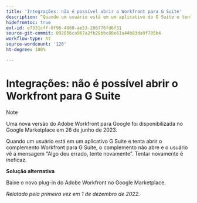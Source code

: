 ```yaml
---
title: 'Integrações: não é possível abrir o Workfront para G Suite'
description: “Quando um usuário está em um aplicativo do G Suite e tenta abrir o complemento Workfront para G Suite, o complemento não abre e o usuário vê a mensagem “Algo deu errado, tente novamente.” Tentar novamente é ineficaz. ”
hidefromtoc: true
exl-id: e7331cff-0f96-4080-ae53-286776fd6f31
source-git-commit: 092056ca967a2fb28bbc80e61a44b83da9f705b4
workflow-type: ht
source-wordcount: '126'
ht-degree: 100%

---
```


# Integrações: não é possível abrir o Workfront para G Suite

<!--Converted to Story-->

>[!NOTE]
>
>Uma nova versão do Adobe Workfront para Google foi disponibilizada no Google Marketplace em 26 de junho de 2023.

Quando um usuário está em um aplicativo G Suite e tenta abrir o complemento Workfront para G Suite, o complemento não abre e o usuário vê a mensagem “Algo deu errado, tente novamente”. Tentar novamente é ineficaz.

**Solução alternativa**

Baixe o novo plug-in do Adobe Workfront no Google Marketplace.

_Relatado pela primeira vez em 1 de dezembro de 2022._
